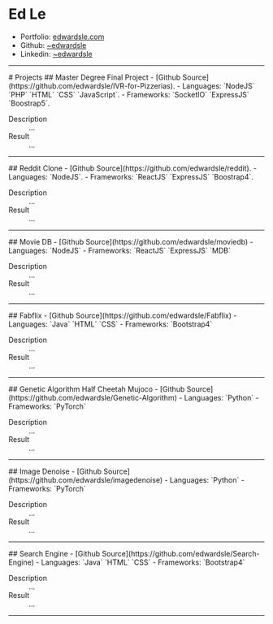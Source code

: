 # Ed Le
- Portfolio: [edwardsle.com](https://edwardsle.com)
- Github: [~edwardsle](https://edwardsle.github.io)
- Linkedin: [~edwardsle](https://linkedin.com/in/edwardsle)
<hr/>
# Projects
## Master Degree Final Project
- [Github Source](https://github.com/edwardsle/IVR-for-Pizzerias).
- Languages: `NodeJS` `PHP` `HTML` `CSS` `JavaScript`.
- Frameworks: `SocketIO` `ExpressJS` `Boostrap5`.
<dl>
  <dt>Description</dt>
  <dd>...</dd>
  <dt>Result</dt>
  <dd>...</dd>
</dl>
<hr/>
## Reddit Clone
- [Github Source](https://github.com/edwardsle/reddit).
- Languages: `NodeJS`.
- Frameworks: `ReactJS` `ExpressJS` `Boostrap4`.
<dl>
  <dt>Description</dt>
  <dd>...</dd>
  <dt>Result</dt>
  <dd>...</dd>
</dl>
<hr/>
## Movie DB
- [Github Source](https://github.com/edwardsle/moviedb)
- Languages: `NodeJS`
- Frameworks: `ReactJS` `ExpressJS` `MDB`
<dl>
  <dt>Description</dt>
  <dd>...</dd>
  <dt>Result</dt>
  <dd>...</dd>
</dl>
<hr/>
## Fabflix
- [Github Source](https://github.com/edwardsle/Fabflix)
- Languages: `Java` `HTML` `CSS`
- Frameworks: `Bootstrap4`
<dl>
  <dt>Description</dt>
  <dd>...</dd>
  <dt>Result</dt>
  <dd>...</dd>
</dl>
<hr/>
## Genetic Algorithm Half Cheetah Mujoco
- [Github Source](https://github.com/edwardsle/Genetic-Algorithm)
- Languages: `Python`
- Frameworks: `PyTorch`
<dl>
  <dt>Description</dt>
  <dd>...</dd>
  <dt>Result</dt>
  <dd>...</dd>
</dl>
<hr/>
## Image Denoise
- [Github Source](https://github.com/edwardsle/imagedenoise)
- Languages: `Python`
- Frameworks: `PyTorch`
<dl>
  <dt>Description</dt>
  <dd>...</dd>
  <dt>Result</dt>
  <dd>...</dd>
</dl>
<hr/>
## Search Engine
- [Github Source](https://github.com/edwardsle/Search-Engine)
- Languages: `Java` `HTML` `CSS`
- Frameworks: `Bootstrap4`
<dl>
  <dt>Description</dt>
  <dd>...</dd>
  <dt>Result</dt>
  <dd>...</dd>
</dl>
<hr/>
